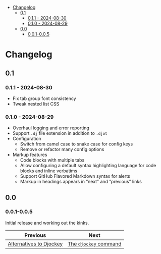 <!--
  DO NOT EDIT THIS FILE DIRECTLY!
  It is generated by djockey.
-->
- [Changelog](./changelog.md#Changelog)
  - [0.1](./changelog.md#0-1)
    - [0.1.1 - 2024-08-30](./changelog.md#0-1-1---2024-08-30)
    - [0.1.0 - 2024-08-29](./changelog.md#0-1-0---2024-08-29)
  - [0.0](./changelog.md#0-0)
    - [0.0.1-0.0.5](./changelog.md#0-0-1-0-0-5)

<div id="Changelog" class="section" id="Changelog">

# Changelog

<div id="0-1" class="section" id="0-1">

## 0.1

<div id="0-1-1---2024-08-30" class="section" id="0-1-1---2024-08-30">

### 0.1.1 - 2024-08-30

- Fix tab group font consistency
- Tweak nested list CSS

</div>

<div id="0-1-0---2024-08-29" class="section" id="0-1-0---2024-08-29">

### 0.1.0 - 2024-08-29

- Overhaul logging and error reporting
- Support `.dj` file extension in addition to `.djot`
- Configuration
  - Switch from camel case to snake case for config keys
  - Remove or refactor many config options
- Markup features
  - Code blocks with multiple tabs
  - Allow configuring a default syntax highlighting language for code
    blocks and inline verbatims
  - Support GitHub Flavored Markdown syntax for alerts
  - Markup in headings appears in “next” and “previous” links

</div>

</div>

<div id="0-0" class="section" id="0-0">

## 0.0

<div id="0-0-1-0-0-5" class="section" id="0-0-1-0-0-5">

### 0.0.1-0.0.5

Initial release and working out the kinks.

</div>

</div>

</div>


| Previous | Next |
| - | - |
| [Alternatives to Djockey](./alternatives.md) | [The `djockey` command](./basics/djockey_command.md) |